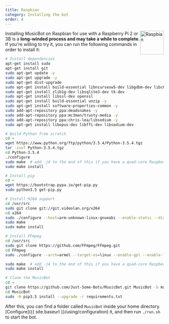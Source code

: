 ```yaml
---
title: Raspbian
category: Installing the bot
order: 4
---
```


<img class="doc-img" src="{{ site.baseurl }}/images/raspbian.png" alt="Raspbian" style="width: 75px; float: right;"/>

Installing MusicBot on Raspbian for use with a Raspberry Pi 2 or 3B is a **long-winded process and may take a while to complete**. If you're willing to try it, you can run the following commands in order to install it:

```bash
# Install dependencies
apt-get install sudo
apt-get install git
sudo apt-get update -y
sudo apt-get upgrade -y
sudo apt-get dist-upgrade
sudo apt-get install build-essential libncursesw5-dev libgdbm-dev libc6-dev
sudo apt-get install zlib1g-dev libsqlite3-dev tk-dev
sudo apt-get install libssl-dev openssl
sudo apt-get install build-essential unzip -y
sudo apt-get install software-properties-common -y
sudo add-apt-repository ppa:deadsnakes -y
sudo add-apt-repository ppa:mc3man/trusty-media -y
sudo add-apt-repository ppa:chris-lea/libsodium -y
sudo apt-get install libopus-dev libffi-dev libsodium-dev

# Build Python from scratch
cd ~
wget https://www.python.org/ftp/python/3.5.4/Python-3.5.4.tgz
tar -zxvf Python-3.5.4.tgz
cd Python-3.5.4
./configure
sudo make  # add -j4 to the end of this if you have a quad-core Raspberry Pi
sudo make install

# Install pip
cd ~
wget https://bootstrap.pypa.io/get-pip.py
sudo python3.5 get-pip.py

# Install H264 support
cd /usr/src
sudo git clone git://git.videolan.org/x264
cd x264
sudo ./configure --host=arm-unknown-linux-gnueabi --enable-static --disable-opencl
sudo make
sudo make install

# Install FFmpeg
cd /usr/src
sudo git clone https://github.com/FFmpeg/FFmpeg.git
cd FFmpeg
sudo ./configure --arch=armel --target-os=linux --enable-gpl --enable-libx264 --enable-nonfree

sudo make  # add -j4 to the end of this if you have a quad-core Raspberry Pi
sudo make install

# Clone the MusicBot
cd ~
git clone https://github.com/Just-Some-Bots/MusicBot.git MusicBot -b master
cd MusicBot
sudo -H pip3.5 install --upgrade -r requirements.txt
```

After this, you can find a folder called `MusicBot` inside your home directory. [Configure]({{ site.baseurl }}/using/configuration) it, and then run `./run.sh` to start the bot.